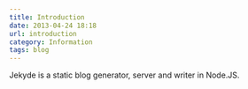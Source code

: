 ```yaml
---
title: Introduction
date: 2013-04-24 18:18
url: introduction
category: Information
tags: blog
---
```


Jekyde is a static blog generator, server and writer in Node.JS.
